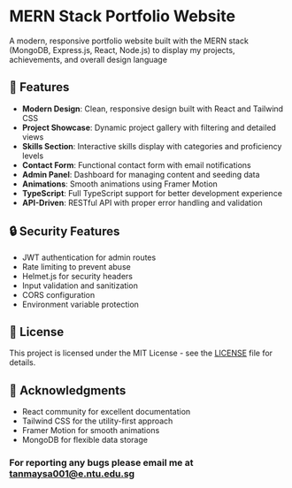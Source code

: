 # MERN Stack Portfolio Website

A modern, responsive portfolio website built with the MERN stack (MongoDB, Express.js, React, Node.js) to 
display my projects, achievements, and overall design language

## 🌟 Features

- **Modern Design**: Clean, responsive design built with React and Tailwind CSS
- **Project Showcase**: Dynamic project gallery with filtering and detailed views
- **Skills Section**: Interactive skills display with categories and proficiency levels
- **Contact Form**: Functional contact form with email notifications
- **Admin Panel**: Dashboard for managing content and seeding data
- **Animations**: Smooth animations using Framer Motion
- **TypeScript**: Full TypeScript support for better development experience
- **API-Driven**: RESTful API with proper error handling and validation

## 🔒 Security Features

- JWT authentication for admin routes
- Rate limiting to prevent abuse
- Helmet.js for security headers
- Input validation and sanitization
- CORS configuration
- Environment variable protection

## 📄 License

This project is licensed under the MIT License - see the [LICENSE](LICENSE) file for details.

## 🙏 Acknowledgments

- React community for excellent documentation
- Tailwind CSS for the utility-first approach
- Framer Motion for smooth animations
- MongoDB for flexible data storage

### For reporting any bugs please email me at tanmaysa001@e.ntu.edu.sg

